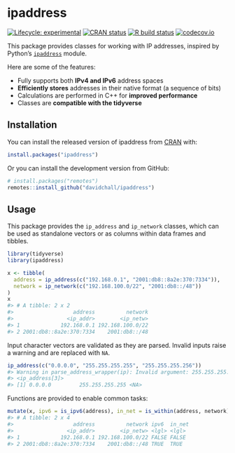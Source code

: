 
<!-- README.md is generated from README.Rmd. Please edit that file -->

# ipaddress

<!-- badges: start -->

[![Lifecycle:
experimental](https://img.shields.io/badge/lifecycle-experimental-orange.svg)](https://www.tidyverse.org/lifecycle/#experimental)
[![CRAN
status](https://www.r-pkg.org/badges/version/ipaddress)](https://CRAN.R-project.org/package=ipaddress)
[![R build
status](https://github.com/davidchall/ipaddress/workflows/R-CMD-check/badge.svg)](https://github.com/davidchall/ipaddress/actions)
[![codecov.io](https://codecov.io/github/davidchall/ipaddress/coverage.svg?branch=master)](https://codecov.io/github/davidchall/ipaddress?branch=master)
<!-- badges: end -->

This package provides classes for working with IP addresses, inspired by
Python’s [`ipaddress`](https://docs.python.org/library/ipaddress.html)
module.

Here are some of the features:

  - Fully supports both **IPv4 and IPv6** address spaces
  - **Efficiently stores** addresses in their native format (a sequence
    of bits)
  - Calculations are performed in C++ for **improved performance**
  - Classes are **compatible with the tidyverse**

## Installation

You can install the released version of ipaddress from
[CRAN](https://CRAN.R-project.org) with:

``` r
install.packages("ipaddress")
```

Or you can install the development version from GitHub:

``` r
# install.packages("remotes")
remotes::install_github("davidchall/ipaddress")
```

## Usage

This package provides the `ip_address` and `ip_network` classes, which
can be used as standalone vectors or as columns within data frames and
tibbles.

``` r
library(tidyverse)
library(ipaddress)

x <- tibble(
  address = ip_address(c("192.168.0.1", "2001:db8::8a2e:370:7334")),
  network = ip_network(c("192.168.100.0/22", "2001:db8::/48"))
)
x
#> # A tibble: 2 x 2
#>                   address          network
#>                 <ip_addr>        <ip_netw>
#> 1             192.168.0.1 192.168.100.0/22
#> 2 2001:db8::8a2e:370:7334    2001:db8::/48
```

Input character vectors are validated as they are parsed. Invalid inputs
raise a warning and are replaced with `NA`.

``` r
ip_address(c("0.0.0.0", "255.255.255.255", "255.255.255.256"))
#> Warning in parse_address_wrapper(ip): Invalid argument: 255.255.255.256
#> <ip_address[3]>
#> [1] 0.0.0.0         255.255.255.255 <NA>
```

Functions are provided to enable common tasks:

``` r
mutate(x, ipv6 = is_ipv6(address), in_net = is_within(address, network))
#> # A tibble: 2 x 4
#>                   address          network ipv6  in_net
#>                 <ip_addr>        <ip_netw> <lgl> <lgl> 
#> 1             192.168.0.1 192.168.100.0/22 FALSE FALSE 
#> 2 2001:db8::8a2e:370:7334    2001:db8::/48 TRUE  TRUE
```
